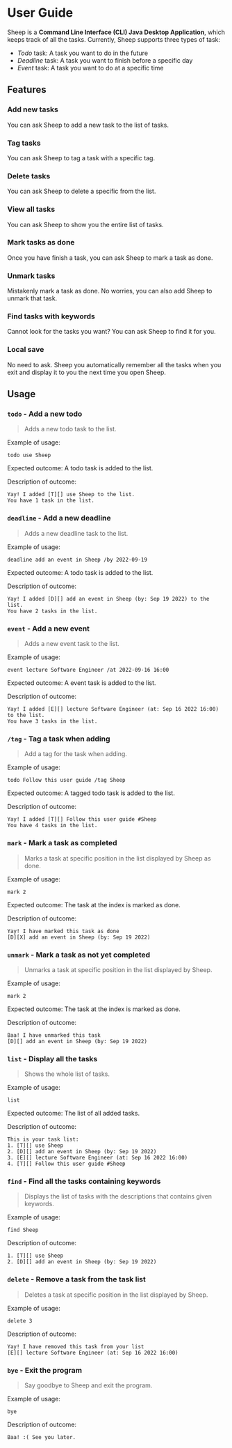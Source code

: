 # User Guide
Sheep is a __Command Line Interface (CLI) Java Desktop Application__, which keeps track of all the tasks. Currently, Sheep supports three types of task:

- _Todo_ task: A task you want to do in the future
- _Deadline_ task: A task you want to finish before a specific day
- _Event_ task: A task you want to do at a specific time
## Features 

### Add new tasks

You can ask Sheep to add a new task to the list of tasks.

### Tag tasks
You can ask Sheep to tag a task with a specific tag.

### Delete tasks

You can ask Sheep to delete a specific from the list.

### View all tasks

You can ask Sheep to show you the entire list of tasks.

### Mark tasks as done

Once you have finish a task, you can ask Sheep to mark a task as done.

### Unmark tasks

Mistakenly mark a task as done. No worries, you can also add Sheep to unmark that task.

### Find tasks with keywords

Cannot look for the tasks you want? You can ask Sheep to find it for you.

### Local save
No need to ask. Sheep you automatically remember all the tasks when you exit and display it to you the next time you open Sheep.

## Usage

### `todo` - Add a new todo

> Adds a new todo task to the list.

Example of usage:

`todo use Sheep`

Expected outcome:
A todo task is added to the list.

Description of outcome:
```
Yay! I added [T][] use Sheep to the list.
You have 1 task in the list.
```

### `deadline` - Add a new deadline

> Adds a new deadline task to the list.

Example of usage:

`deadline add an event in Sheep /by 2022-09-19`

Expected outcome:
A todo task is added to the list.

Description of outcome:
```
Yay! I added [D][] add an event in Sheep (by: Sep 19 2022) to the list.
You have 2 tasks in the list.
```

### `event` - Add a new event

> Adds a new event task to the list.

Example of usage:

`event lecture Software Engineer /at 2022-09-16 16:00`

Expected outcome:
A event task is added to the list.

Description of outcome:
```
Yay! I added [E][] lecture Software Engineer (at: Sep 16 2022 16:00) to the list.
You have 3 tasks in the list.
```

### `/tag` - Tag a task when adding

> Add a tag for the task when adding.

Example of usage:

`todo Follow this user guide /tag Sheep`

Expected outcome:
A tagged todo task is added to the list.

Description of outcome:
```
Yay! I added [T][] Follow this user guide #Sheep
You have 4 tasks in the list.
```


### `mark` - Mark a task as completed

> Marks a task at specific position in the list displayed by Sheep as done.

Example of usage:

`mark 2`

Expected outcome:
The task at the index is marked as done.

Description of outcome:
```
Yay! I have marked this task as done
[D][X] add an event in Sheep (by: Sep 19 2022)
```

### `unmark` - Mark a task as not yet completed

> Unmarks a task at specific position in the list displayed by Sheep.

Example of usage:

`mark 2`

Expected outcome:
The task at the index is marked as done.

Description of outcome:
```
Baa! I have unmarked this task 
[D][] add an event in Sheep (by: Sep 19 2022)
```

### `list` - Display all the tasks

> Shows the whole list of tasks.

Example of usage:

`list`

Expected outcome:
The list of all added tasks.

Description of outcome:
```
This is your task list:
1. [T][] use Sheep
2. [D][] add an event in Sheep (by: Sep 19 2022)
3. [E][] lecture Software Engineer (at: Sep 16 2022 16:00)
4. [T][] Follow this user guide #Sheep
```

### `find` - Find all the tasks containing keywords

> Displays the list of tasks with the descriptions that contains given keywords.

Example of usage:

`find Sheep`

Description of outcome:
```
1. [T][] use Sheep
2. [D][] add an event in Sheep (by: Sep 19 2022)
```


### `delete` - Remove a task from the task list

> Deletes a task at specific position in the list displayed by Sheep.

Example of usage:

`delete 3`

Description of outcome:
```
Yay! I have removed this task from your list
[E][] lecture Software Engineer (at: Sep 16 2022 16:00)
```

### `bye` - Exit the program 

> Say goodbye to Sheep and exit the program.

Example of usage:

`bye`

Description of outcome:
```
Baa! :( See you later.
```
